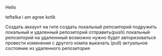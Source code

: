 Hello

teftelka
i am agree
kotik

Создать аккаунт на гите
создать локальный репозиторий
подружить локальный и удаленный репозиторий
отправить(push) локальный репозиторий на удаленнный
возможно нужно будет авторизоваться
провести изменения с другого компа
выкачать (pull) актуальное состояние из удаленного репозитория
